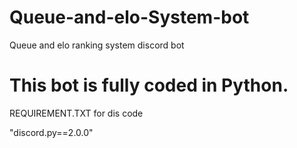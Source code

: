 # Queue-and-elo-System-bot
Queue and elo ranking system discord bot

# This bot is fully coded in Python.


REQUIREMENT.TXT for dis code

"discord.py==2.0.0"


